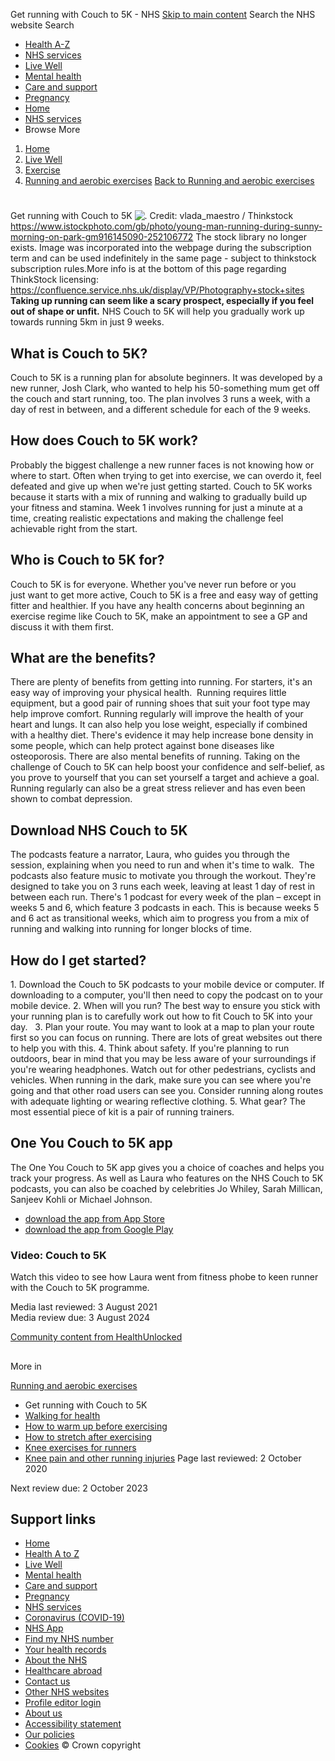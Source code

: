 
Get running with Couch to 5K - NHS
[Skip to main content](#maincontent)
Search the NHS website
Search
* [Health A-Z](/conditions/)
* [NHS services](/nhs-services/)
* [Live Well](/live-well/)
* [Mental health](/mental-health/)
* [Care and support](/conditions/social-care-and-support-guide/)
* [Pregnancy](/pregnancy/)
* [Home](/)
* [NHS services](/nhs-services/)
* Browse
 More
1. [Home](/)
2. [Live Well](/live-well/)
3. [Exercise](/live-well/exercise/)
4. [Running and aerobic exercises](/live-well/exercise/running-and-aerobic-exercises/)
[Back to 
 Running and aerobic exercises](/live-well/exercise/running-and-aerobic-exercises/) 
# 
 
 Get running with Couch to 5K
![.](https://assets.nhs.uk/nhsuk-cms/images/T_0318_couch-to-5-k-app_916145090.width-320.jpg)
 Credit: vlada\_maestro / Thinkstock https://www.istockphoto.com/gb/photo/young-man-running-during-sunny-morning-on-park-gm916145090-252106772 The stock library no longer exists. Image was incorporated into the webpage during the subscription term and can be used indefinitely in the same page - subject to thinkstock subscription rules.More info is at the bottom of this page regarding ThinkStock licensing: https://confluence.service.nhs.uk/display/VP/Photography+stock+sites
**Taking up running can seem like a scary prospect, especially if you feel out of shape or unfit.**
NHS Couch to 5K will help you gradually work up towards running 5km in just 9 weeks.
## What is Couch to 5K?
Couch to 5K is a running plan for absolute beginners. It was developed by a new runner, Josh Clark, who wanted to help his 50-something mum get off the couch and start running, too.
The plan involves 3 runs a week, with a day of rest in between, and a different schedule for each of the 9 weeks.
## How does Couch to 5K work?
Probably the biggest challenge a new runner faces is not knowing how or where to start.
Often when trying to get into exercise, we can overdo it, feel defeated and give up when we're just getting started.
Couch to 5K works because it starts with a mix of running and walking to gradually build up your fitness and stamina.
Week 1 involves running for just a minute at a time, creating realistic expectations and making the challenge feel achievable right from the start.
## Who is Couch to 5K for?
Couch to 5K is for everyone. Whether you've never run before or you just want to get more active, Couch to 5K is a free and easy way of getting fitter and healthier.
If you have any health concerns about beginning an exercise regime like Couch to 5K, make an appointment to see a GP and discuss it with them first.
## What are the benefits?
There are plenty of benefits from getting into running. For starters, it's an easy way of improving your physical health. 
Running requires little equipment, but a good pair of running shoes that suit your foot type may help improve comfort.
Running regularly will improve the health of your heart and lungs. It can also help you lose weight, especially if combined with a healthy diet.
There's evidence it may help increase bone density in some people, which can help protect against bone diseases like osteoporosis.
There are also mental benefits of running. Taking on the challenge of Couch to 5K can help boost your confidence and self-belief, as you prove to yourself that you can set yourself a target and achieve a goal.
Running regularly can also be a great stress reliever and has even been shown to combat depression.
## Download NHS Couch to 5K
The podcasts feature a narrator, Laura, who guides you through the session, explaining when you need to run and when it's time to walk. 
The podcasts also feature music to motivate you through the workout. They're designed to take you on 3 runs each week, leaving at least 1 day of rest in between each run.
There's 1 podcast for every week of the plan – except in weeks 5 and 6, which feature 3 podcasts in each.
This is because weeks 5 and 6 act as transitional weeks, which aim to progress you from a mix of running and walking into running for longer blocks of time.
## How do I get started?
1. Download the Couch to 5K podcasts to your mobile device or computer. If downloading to a computer, you'll then need to copy the podcast on to your mobile device.
2. When will you run? The best way to ensure you stick with your running plan is to carefully work out how to fit Couch to 5K into your day.  
3. Plan your route. You may want to look at a map to plan your route first so you can focus on running. There are lots of great websites out there to help you with this.
4. Think about safety. If you're planning to run outdoors, bear in mind that you may be less aware of your surroundings if you're wearing headphones. Watch out for other pedestrians, cyclists and vehicles. When running in the dark, make sure you can see where you're going and that other road users can see you. Consider running along routes with adequate lighting or wearing reflective clothing.
5. What gear? The most essential piece of kit is a pair of running trainers.
## One You Couch to 5K app
The One You Couch to 5K app gives you a choice of coaches and helps you track your progress.
As well as Laura who features on the NHS Couch to 5K podcasts, you can also be coached by celebrities Jo Whiley, Sarah Millican, Sanjeev Kohli or Michael Johnson.
* [download the app from App Store](https://apps.apple.com/gb/app/one-you-couch-to-5k/id1082307672)
* [download the app from Google Play](https://play.google.com/store/apps/details?id=com.phe.couchto5K)
### Video: Couch to 5K
Watch this video to see how Laura went from fitness phobe to keen runner with the Couch to 5K programme.
 
 Media last reviewed: 3 August 2021  
 Media review due: 3 August 2024
 
[Community content from HealthUnlocked](https://healthunlocked.com)
## 
 More in
 
 [Running and aerobic exercises](/live-well/exercise/running-and-aerobic-exercises/)
* Get running with Couch to 5K
* [Walking for health](https://www.nhs.uk/live-well/exercise/running-and-aerobic-exercises/walking-for-health/)
* [How to warm up before exercising](https://www.nhs.uk/live-well/exercise/running-and-aerobic-exercises/how-to-warm-up-before-exercising/)
* [How to stretch after exercising](https://www.nhs.uk/live-well/exercise/running-and-aerobic-exercises/how-to-stretch-after-exercising/)
* [Knee exercises for runners](https://www.nhs.uk/live-well/exercise/running-and-aerobic-exercises/knee-exercises-for-runners/)
* [Knee pain and other running injuries](https://www.nhs.uk/live-well/exercise/running-and-aerobic-exercises/knee-pain-and-other-running-injuries/)
 Page last reviewed: 2 October 2020
   
 Next review due: 2 October 2023
 
## Support links
* [Home](/)
* [Health A to Z](/conditions/)
* [Live Well](/live-well/)
* [Mental health](/mental-health/)
* [Care and support](/conditions/social-care-and-support-guide/)
* [Pregnancy](/pregnancy/)
* [NHS services](/nhs-services/)
* [Coronavirus (COVID-19)](/conditions/coronavirus-covid-19/)
* [NHS App](/nhs-app/)
* [Find my NHS number](/nhs-services/online-services/find-nhs-number/)
* [Your health records](/using-the-nhs/about-the-nhs/your-health-records/)
* [About the NHS](/using-the-nhs/about-the-nhs/)
* [Healthcare abroad](/using-the-nhs/healthcare-abroad/apply-for-a-free-uk-global-health-insurance-card-ghic/)
* [Contact us](/contact-us/)
* [Other NHS websites](/nhs-sites/)
* [Profile editor login](/our-policies/profile-editor-login/)
* [About us](/about-us/)
* [Accessibility statement](/accessibility-statement/)
* [Our policies](/our-policies/)
* [Cookies](/our-policies/cookies-policy/)
© Crown copyright
